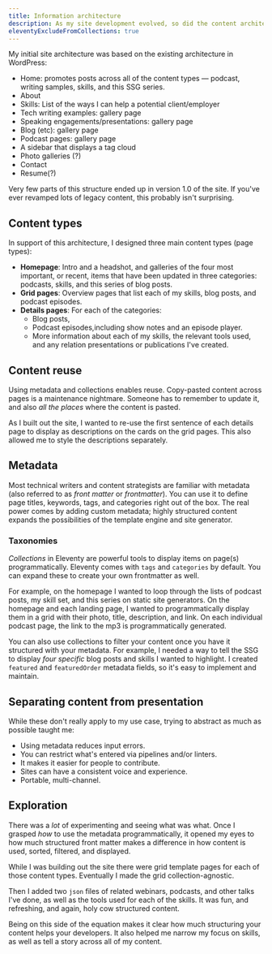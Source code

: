 ```yaml
---
title: Information architecture
description: As my site development evolved, so did the content architecture.
eleventyExcludeFromCollections: true
---
```


My initial site architecture was based on the existing architecture in WordPress:

- Home: promotes posts across all of the content types &mdash; podcast, writing samples, skills, and this SSG series.
- About
- Skills: List of the ways I can help a potential client/employer
- Tech writing examples: gallery page
- Speaking engagements/presentations: gallery page
- Blog (etc): gallery page
- Podcast pages: gallery page
- A sidebar that displays a tag cloud
- Photo galleries (?)
- Contact
- Resume(?)

Very few parts of this structure ended up in version 1.0 of the site. If you've ever revamped lots of legacy content, this probably isn't surprising.

## Content types

In support of this architecture, I designed three main content types (page types):

- **Homepage**: Intro and a headshot, and galleries of the four most important, or recent, items that have been updated in three categories: podcasts, skills, and this series of blog posts.
- **Grid pages**: Overview pages that list each of my skills, blog posts, and podcast episodes.
- **Details pages**: For each of the categories:
  - Blog posts,
  - Podcast episodes,including show notes and an episode player.
  - More information about each of my skills, the relevant tools used, and any relation presentations or publications I've created.

## Content reuse

Using metadata and collections enables reuse. Copy-pasted content across pages is a maintenance nightmare. Someone has to remember to update it, and also *all the places* where the content is pasted.

As I built out the site, I wanted to re-use the first sentence of each details page to display as descriptions on the cards on the grid pages. This also allowed me to style the descriptions separately.

## Metadata

Most technical writers and content strategists are familiar with metadata (also referred to as *front matter* or *frontmatter*). You can use it to define page titles, keywords, tags, and categories right out of the box. The real power comes by adding custom metadata; highly structured content expands the possibilities of the template engine and site generator.

### Taxonomies

*Collections* in Eleventy are powerful tools to display items on page(s) programmatically. Eleventy comes with `tags` and `categories` by default. You can expand these to create your own frontmatter as well.

For example, on the homepage I wanted to loop through the lists of podcast posts, my skill set, and this series on static site generators. On the homepage and each landing page, I wanted to programmatically display them in a grid with their photo, title, description, and link. On each individual podcast page, the link to the mp3 is programmatically generated.

You can also use collections to filter your content once you have it structured with your metadata. For example, I needed a way to tell the SSG to display *four specific* blog posts and skills I wanted to highlight. I created `featured` and `featuredOrder` metadata fields, so it's easy to implement and maintain.

## Separating content from presentation

While these don't really apply to my use case, trying to abstract as much as possible taught me:

- Using metadata reduces input errors.
- You can restrict what's entered via pipelines and/or linters.
- It makes it easier for people to contribute.
- Sites can have a consistent voice and experience.
- Portable, multi-channel.

## Exploration

There was a *lot* of experimenting and seeing what was what. Once I grasped *how* to use the metadata programmatically, it opened my eyes to how much structured front matter makes a difference in how content is used, sorted, filtered, and displayed.

While I was building out the site there were grid template pages for each of those content types. Eventually I made the grid collection-agnostic.

Then I added two `json` files of related webinars, podcasts, and other talks I've done, as well as the tools used for each of the skills. It was fun, and refreshing, and again, holy cow structured content.

Being on this side of the equation makes it clear how much structuring your content helps your developers. It also helped me narrow my focus on skills, as well as tell a story across all of my content.
